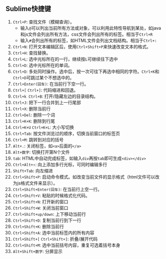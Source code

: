 ## Sublime快捷键
1. `Ctrl+P`: 查找文件（模糊查询）。
	- 输入`@`可以列出当前所有方法或对象，可以利用此特性导航到某处，如java和js文件会列出所有方法，css文件会列出所有的标签。相当于`Ctrl+R`
	- 输入`#`会列出所有的标签，如HTML文件会列出文档结构。相当于`Ctrl+:`
3. `Ctrl+N`: 打开文本编辑区后，使用`Ctrl+Shift+P`来快速改变文本的格式。
3. `Ctrl+H`: 查找替换。
4. `Ctrl+L`: 选中光标所在的一行，继续按`L`可继续往下选中
5. `Ctrl+D`: 选中光标所在的单词。
6. `Ctrl+D`: 多处同时操作。选中后，按一次可往下再选中相同的字符。`Ctrl+K`和`Ctrl+D`可跳过某个不想选中的。
8. `Ctrl+Enter(回车)`: 在当前行下空一行。
10. `Ctrl+[` `Ctrl+]`: 代码缩进和回退。
13. `Ctrl+k Ctrl+B`: 打开/隐藏左边的目录结构。
14. `Ctrl+J`: 把下一行合并到上一行尾部
20. `Ctrl+X`: 删除当前行
20. `Ctrl+Del`: 删除一个词
21. `Ctrl+K+K`: 删除到行尾
24. `Ctrl+K+U` `Ctrl+K+L`: 大小写切换
25. `Ctrl+Tab`: 按文件浏览过的顺序，切换当前窗口的标签页 
26. `Ctrl+M`: 跳转到对应的括号
27. `Alt+.`: 关闭标签，如`<a>`后面的`</a>`
29. `Alt+数字`: 切换打开第N个文件
30. `tab`: HTML中自动完成标签，如输入`div`再按`tab`即可生成`<div></div>`
30. `Ctrl+Alt+↑`: 向上添加多行光标，可同时编辑多行
31. `Shift+Tab`: 向左缩进
32. `Ctrl+Shift+P`: 启动命令模式。如改变当前文件的显示格式（html文件可以改为js格式文件来显示）。
33. `Ctrl+Shift+Enter(回车)`: 在当前行上空一行。
34. `Ctrl+Shift+V`: 粘贴的时候格式化代码。
35. `Ctrl+Shift+N`: 打开新的窗口
16. `Ctrl+Shift+W`: 关闭当前窗口
17. `Ctrl+Shift+up/down`: 上下移动当前行
18. `Ctrl+Shift+D`: 复制当前行到下一行
19. `Ctrl+Shift+K`: 删除当前行
20. `Ctrl+Shift+A`: 选中当前标签内的所有内容
23. `Ctrl+Shift+[` `Ctrl+Shift+]`: 折叠/展开代码
24. `Ctrl+Shift+M`: 选中当前括号内容，重复可选着括号本身
28. `Alt+Shift+数字`: 分屏显示
